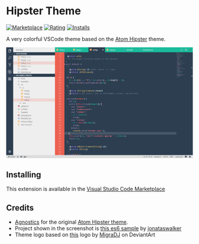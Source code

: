 # Hipster Theme

[![Marketplace](https://vsmarketplacebadge.apphb.com/version-short/ModoNoob.vscode-hipster-theme.svg)](https://marketplace.visualstudio.com/items/ModoNoob.vscode-hipster-theme)
[![Rating](https://vsmarketplacebadge.apphb.com/rating-short/ModoNoob.vscode-hipster-theme.svg)](https://marketplace.visualstudio.com/items/ModoNoob.vscode-hipster-theme)
[![Installs](https://vsmarketplacebadge.apphb.com/installs/ModoNoob.vscode-hipster-theme.svg)](https://marketplace.visualstudio.com/items/ModoNoob.vscode-hipster-theme)

A very colorful VSCode theme based on the [Atom Hipster](https://github.com/Agnostics/atom-hipster-ui) theme.

![Theme screenshot](screenshot.png)

## Installing
This extension is available in the [Visual Studio Code Marketplace](https://marketplace.visualstudio.com/items/ModoNoob.vscode-hipster-theme)

## Credits
- [Agnostics](https://github.com/Agnostics) for the original [Atom Hipster theme](https://github.com/Agnostics/atom-hipster-ui).
- Project shown in the screenshot is [this es6  sample](https://github.com/jonataswalker/es6-sample-project) by [jonataswalker](https://github.com/jonataswalker)
- Theme logo based on [this](https://www.deviantart.com/migradj/art/Visual-Studio-2017-Classic-Color-Icon-668083959) logo by [MigraDJ](https://www.deviantart.com/migradj/) on DeviantArt
